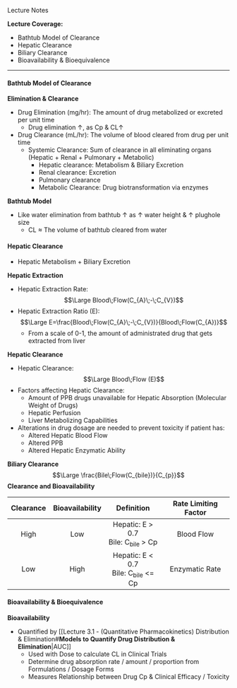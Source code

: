 Lecture Notes

**Lecture Coverage:**
- Bathtub Model of Clearance
- Hepatic Clearance
- Biliary Clearance
- Bioavailability & Bioequivalence

---
#### **Bathtub Model of Clearance**
**Elimination & Clearance**
-  Drug Elimination (mg/hr): The amount of drug metabolized or excreted per unit time
	- Drug elimination ↑, as Cp & CL↑
- Drug Clearance (mL/hr): The volume of blood cleared from drug per unit time
	- Systemic Clearance: Sum of clearance in all eliminating organs (Hepatic + Renal + Pulmonary + Metabolic)
		- Hepatic clearance: Metabolism & Biliary Excretion
		- Renal clearance: Excretion
		- Pulmonary clearance
		- Metabolic Clearance: Drug biotransformation via enzymes

**Bathtub Model**
 - Like water elimination from bathtub ↑ as ↑ water height & ↑ plughole size
	- CL ≈ The volume of bathtub cleared from water


#### **Hepatic Clearance**
- Hepatic Metabolism + Biliary Excretion

**Hepatic Extraction**
- Hepatic Extraction Rate:$$\Large Blood\;Flow(C_{A}\;-\;C_{V})$$
- Hepatic Extraction Ratio (E):$$\Large E=\frac{Blood\;Flow(C_{A}\;-\;C_{V})}{Blood\;Flow(C_{A})}$$
	- From a scale of 0-1, the amount of administrated drug that gets extracted from liver

**Hepatic Clearance**
- Hepatic Clearance:$$\Large Blood\;Flow (E)$$
- Factors affecting Hepatic Clearance:
	- Amount of PPB drugs unavailable for Hepatic Absorption (Molecular Weight of Drugs)
	- Hepatic Perfusion
	- Liver Metabolizing Capabilities
-  Alterations in drug dosage are needed to prevent toxicity if patient has:
	- Altered Hepatic Blood Flow
	- Altered PPB
	- Altered Hepatic Enzymatic Ability

**Biliary Clearance**
$$\Large \frac{Bile\;Flow(C_{bile})}{C_{p}}$$
**Clearance and Bioavailability**

| **Clearance** | **Bioavailability** |                  **Definition**                  | Rate Limiting Factor |
| :-----------: | :-----------------: | :----------------------------------------------: | :------------------: |
|     High      |         Low         | Hepatic: E > 0.7<br>Bile: C<sub>bile</sub> > Cp  |      Blood Flow      |
|      Low      |        High         | Hepatic: E < 0.7<br>Bile: C<sub>bile</sub> <= Cp |    Enzymatic Rate    |


#### **Bioavailability & Bioequivalence**
**Bioavailability**
- Quantified by [[Lecture 3.1 - (Quantitative Pharmacokinetics) Distribution & Elimination#**Models to Quantify Drug Distribution & Elimination**|AUC]]
	- Used with Dose to calculate CL in Clinical Trials
	- Determine drug absorption rate / amount / proportion from Formulations / Dosage Forms
	- Measures Relationship between Drug Cp & Clinical Efficacy / Toxicity